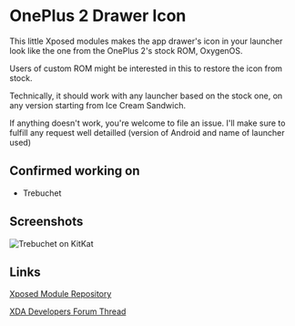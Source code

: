 # OnePlus 2 Drawer Icon

This little Xposed modules makes the app drawer's icon in your launcher look like the one from the OnePlus 2's stock ROM, OxygenOS.

Users of custom ROM might be interested in this to restore the icon from stock.

Technically, it should work with any launcher based on the stock one, on any version starting from Ice Cream Sandwich.

If anything doesn't work, you're welcome to file an issue. I'll make sure to fulfill any request well detailled (version of Android and name of launcher used)

## Confirmed working on

- Trebuchet

## Screenshots

![Trebuchet on KitKat](https://i.imgur.com/kSDLW3L.png)

## Links

[Xposed Module Repository](http://repo.xposed.info/module/me.charlesmilette.oneplus2drawericon)

[XDA Developers Forum Thread](http://forum.xda-developers.com/xposed/modules/xposed-oneplus-2-drawer-icon-t3344112)
